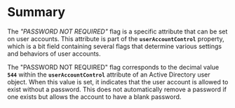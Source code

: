 # Summary

The *"PASSWORD NOT REQUIRED"* flag is a specific attribute that can be set on user accounts. This attribute is part of the **`userAccountControl`** property, which is a bit field containing several flags that determine various settings and behaviors of user accounts.

The "PASSWORD NOT REQUIRED" flag corresponds to the decimal value **`544`** within the **`userAccountControl`** attribute of an Active Directory user object. When this value is set, it indicates that the user account is allowed to exist without a password. This does not automatically remove a password if one exists but allows the account to have a blank password.
